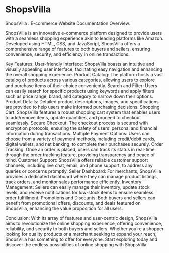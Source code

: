 # ShopsVilla
ShopsVilla : E-commerce Website Documentation Overview: 

ShopsVilla is an innovative e-commerce platform designed to provide users with a seamless shopping experience akin to leading platforms like Amazon. Developed using HTML, CSS, and JavaScript, ShopsVilla offers a comprehensive range of features to both buyers and sellers, ensuring convenience, security, and efficiency in online transactions. 

Key Features: 
User-friendly Interface: ShopsVilla boasts an intuitive and visually appealing user interface, facilitating easy navigation and enhancing the overall shopping experience.
 Product Catalog: The platform hosts a vast catalog of products across various categories, allowing users to explore and purchase items of their choice conveniently. 
Search and Filter: Users can easily search for specific products using keywords and apply filters such as price range, brand, and category to narrow down their options.
 Product Details: Detailed product descriptions, images, and specifications are provided to help users make informed purchasing decisions. 
Shopping Cart: ShopsVilla features a robust shopping cart system that enables users to add/remove items, update quantities, and proceed to checkout seamlessly. 
Secure Checkout: The checkout process is secured with encryption protocols, ensuring the safety of users’ personal and financial information during transactions. 
Multiple Payment Options: Users can choose from a variety of payment methods, including credit/debit cards, digital wallets, and net banking, to complete their purchases securely. 
Order Tracking: Once an order is placed, users can track its status in real-time through the order tracking feature, providing transparency and peace of mind. 
Customer Support: ShopsVilla offers reliable customer support channels, including live chat, email, and phone support, to address any queries or concerns promptly. 
Seller Dashboard: For merchants, ShopsVilla provides a dedicated dashboard where they can manage product listings, track orders, and monitor sales performance efficiently.
 Inventory Management: Sellers can easily manage their inventory, update stock levels, and receive notifications for low-stock items to ensure seamless order fulfillment. 
Promotions and Discounts: Both buyers and sellers can benefit from promotional offers, discounts, and deals featured on ShopsVilla, enhancing the value proposition for all users.


Conclusion: 
With its array of features and user-centric design, ShopsVilla aims to revolutionize the online shopping experience, offering convenience, reliability, and security to both buyers and sellers. Whether you’re a shopper looking for quality products or a merchant seeking to expand your reach, ShopsVilla has something to offer for everyone. Start exploring today and discover the endless possibilities of online shopping with ShopsVilla.


